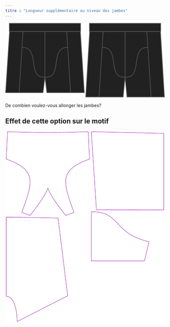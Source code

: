 ```yaml
---
titre : "Longueur supplémentaire au niveau des jambes"
---
```


![L'option bonus longueur jambe pour Bruce](./legbonus.svg)

De combien voulez-vous allonger les jambes?

## Effet de cette option sur le motif

![Cette image montre l'effet de cette option en superposant plusieurs variantes qui ont une valeur différente pour cette option](bruce_legbonus_sample.svg "Effet de cette option sur le modèle")
